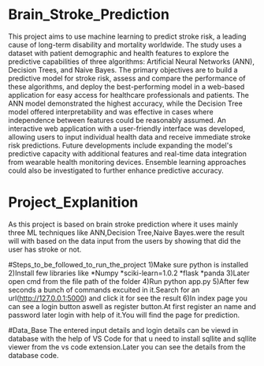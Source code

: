 # Brain_Stroke_Prediction
This project aims to use machine learning to predict stroke risk, a leading cause of long-term disability and mortality worldwide. The study uses a dataset with patient demographic and health features to explore the predictive capabilities of three algorithms: Artificial Neural Networks (ANN), Decision Trees, and Naive Bayes. The primary objectives are to build a predictive model for stroke risk, assess and compare the performance of these algorithms, and deploy the best-performing model in a web-based application for easy access for healthcare professionals and patients. The ANN model demonstrated the highest accuracy, while the Decision Tree model offered interpretability and was effective in cases where independence between features could be reasonably assumed. An interactive web application with a user-friendly interface was developed, allowing users to input individual health data and receive immediate stroke risk predictions. Future developments include expanding the model's predictive capacity with additional features and real-time data integration from wearable health monitoring devices. Ensemble learning approaches could also be investigated to further enhance predictive accuracy.

# Project_Explanition
As this project is based on brain stroke prediction where it uses mainly three ML techniques like ANN,Decision Tree,Naive Bayes.were the result will with based on the data input from the users by showing that did the user has stroke or not.

#Steps_to_be_followed_to_run_the_project
1)Make sure python is installed
2)Install few libraries like 
    *Numpy
    *sciki-learn=1.0.2
    *flask
    *panda
3)Later open cmd from the file path of the folder
4)Run python app.py
5)After few seconds a bunch of commands excuited in it.Search for an url(http://127.0.0.1:5000) and click it for see the result
6)In index page you can see a login button aswell as register button.At first register an name and password later login with help of it.You will find the page for prediction.


#Data_Base
The entered input details and login details can be viewd in database with the help of VS Code for that u need to install sqllite and sqllite viewer from the vs code extension.Later you can see the details from the database code.

    
